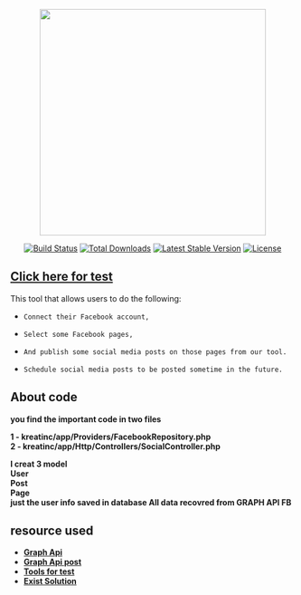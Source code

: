 <p align="center"><img src="https://www.kreatinc.com/img/logo-full.svg" width="400"></p>

<p align="center">
<a href="https://travis-ci.org/laravel/framework"><img src="https://travis-ci.org/laravel/framework.svg" alt="Build Status"></a>
<a href="https://packagist.org/packages/laravel/framework"><img src="https://poser.pugx.org/laravel/framework/d/total.svg" alt="Total Downloads"></a>
<a href="https://packagist.org/packages/laravel/framework"><img src="https://poser.pugx.org/laravel/framework/v/stable.svg" alt="Latest Stable Version"></a>
<a href="https://packagist.org/packages/laravel/framework"><img src="https://poser.pugx.org/laravel/framework/license.svg" alt="License"></a>
</p>

## [Click here for test ](https://kreatinc.3ajilpress.com)

 This tool that allows users to do the following:

-     Connect their Facebook account,

-     Select some Facebook pages,

-     And publish some social media posts on those pages from our tool.
     
-     Schedule social media posts to be posted sometime in the future.




## About code

**you find the important code  in two files**<br/>

**1 - kreatinc/app/Providers/FacebookRepository.php**<br/>
**2 - kreatinc/app/Http/Controllers/SocialController.php**<br/>

**I creat 3 model**<br/>
    **User**<br/>
    **Post**<br/>
    **Page**<br/>
**just the user info saved in database All data recovred from GRAPH API FB** <br/>

##  resource used



- **[Graph Api](https://developers.facebook.com/docs/graph-api)**
- **[Graph Api post ](https://developers.facebook.com/docs/graph-api/reference/post/)**
- **[Tools for test](https://developers.facebook.com/tools/explorer/)**
- **[Exist Solution](https://tijana-sokovic.medium.com/post-on-facebook-page-with-graph-api-and-laravel-d31a8dd6e5c3)**
